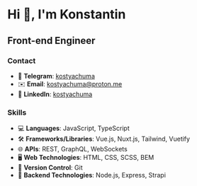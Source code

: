 # Hi 👋, I'm Konstantin
## Front-end Engineer

### Contact
- 📱 **Telegram**: [kostyachuma](https://t.me/kostyachuma)
- ✉️ **Email**: kostyachuma@proton.me
- 🔗 **LinkedIn**: [kostyachuma](https://www.linkedin.com/in/kostyachuma/)
  
### Skills
- 💻 **Languages**: JavaScript, TypeScript
- 🛠️ **Frameworks/Libraries**: Vue.js, Nuxt.js, Tailwind, Vuetify
- 🌐 **APIs**: REST, GraphQL, WebSockets
- 🖥️ **Web Technologies**: HTML, CSS, SCSS, BEM
- 📝 **Version Control**: Git
- 🚀 **Backend Technologies**: Node.js, Express, Strapi
